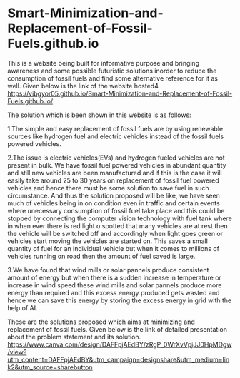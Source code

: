 # Smart-Minimization-and-Replacement-of-Fossil-Fuels.github.io
This is a website being built for informative purpose and bringing awareness and some possible futuristic solutions inorder to reduce the consumption of fossil fuels and find some alternative reference for it as well. Given below is the link of the website hosted4
https://vibgyor05.github.io/Smart-Minimization-and-Replacement-of-Fossil-Fuels.github.io/

The solution which is been shown in this website is as follows:

1.The simple and easy replacement of fossil fuels are by using renewable sources like hydrogen fuel and electric vehicles instead of the fossil fuels powered vehicles.

2.The issue is electric vehicles(EVs) and hydrogen fueled vehicles are not present in bulk. We have fossil fuel powered vehicles in abundant quantity and still new       vehicles are been manufactured and if this is the case it will easily take around 25 to 30 years on replacement of fossil fuel powered vehicles and hence there must be some solution to save fuel in such circumstance.
And thus the solution proposed will be like, we have seen much of vehicles being in on condition even in traffic and certain events where unecessary consumption of fossil fuel take place and this could be stopped by connecting the computer vision technology with fuel tank where in when ever there is red light o spotted that many vehicles are at rest then the vehicle will be switched off and accordingly when light goes green or vehicles start moving the vehicles are started on. This saves a small quantity of fuel for an individual vehicle but when it comes to millions of vehicles running on road then the amount of fuel saved is large.

3.We have found that wind mills or solar pannels produce consistent amount of energy but when there is a sudden increase in temperature or increase in wind speed these wind mills and solar pannels produce more energy than required and this excess energy produced gets wasted and hence we can save this energy by storing the excess energy in grid with the help of AI.

These are the solutions proposed which aims at minimizing and replacement of fossil fuels. Given below is the link of detailed presentation about the problem statement and its solution.
https://www.canva.com/design/DAFFpjAEdBY/zRgP_0WrXvVpjJJ0HpMDgw/view?utm_content=DAFFpjAEdBY&utm_campaign=designshare&utm_medium=link2&utm_source=sharebutton

